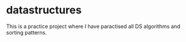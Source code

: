 # datastructures
This is a practice project where I have paractised all DS algorithms and sorting patterns.
